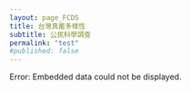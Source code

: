 ```yaml
---
layout: page_FCDS
title: 台灣真菌多樣性
subtitle: 公民科學調查
permalink: "test"
#published: false
---
```

<object data="https://script.google.com/macros/s/AKfycbySDRvKSaVxeuVUPZUhB4N9Qh5RFteBZ0pf1BLXYz8P-j1P8qrXHhMFlV37DTRymq3m8A/exec" width="100%" height="500">
    Error: Embedded data could not be displayed.
</object>
